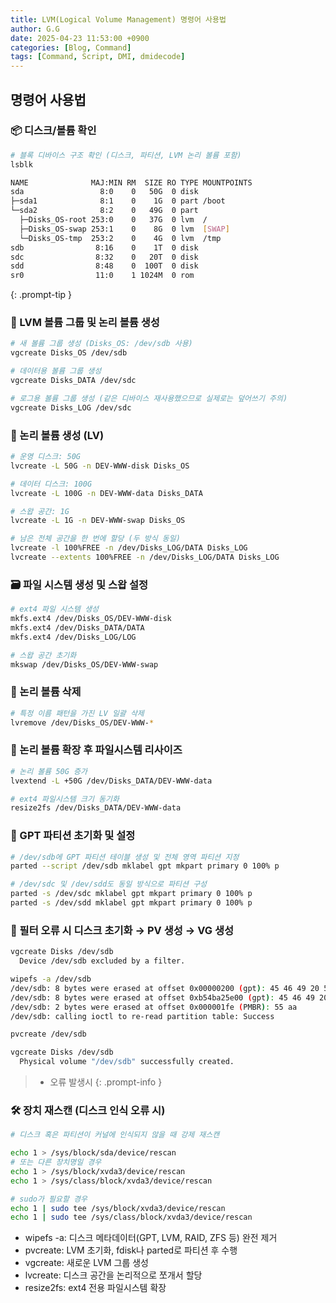 ```yaml
---
title: LVM(Logical Volume Management) 명령어 사용법
author: G.G
date: 2025-04-23 11:53:00 +0900
categories: [Blog, Command]
tags: [Command, Script, DMI, dmidecode]
---
```


## 명령어 사용법

### 📦 디스크/볼륨 확인

```bash
# 블록 디바이스 구조 확인 (디스크, 파티션, LVM 논리 볼륨 포함)
lsblk
```

```bash
NAME              MAJ:MIN RM  SIZE RO TYPE MOUNTPOINTS
sda                 8:0    0   50G  0 disk 
├─sda1              8:1    0    1G  0 part /boot
└─sda2              8:2    0   49G  0 part 
  ├─Disks_OS-root 253:0    0   37G  0 lvm  /
  ├─Disks_OS-swap 253:1    0    8G  0 lvm  [SWAP]
  └─Disks_OS-tmp  253:2    0    4G  0 lvm  /tmp
sdb                8:16    0    1T  0 disk
sdc                8:32    0   20T  0 disk
sdd                8:48    0  100T  0 disk 
sr0                11:0    1 1024M  0 rom  
```
>
{: .prompt-tip }

### 🧱 LVM 볼륨 그룹 및 논리 볼륨 생성

```bash
# 새 볼륨 그룹 생성 (Disks_OS: /dev/sdb 사용)
vgcreate Disks_OS /dev/sdb

# 데이터용 볼륨 그룹 생성
vgcreate Disks_DATA /dev/sdc

# 로그용 볼륨 그룹 생성 (같은 디바이스 재사용했으므로 실제로는 덮어쓰기 주의)
vgcreate Disks_LOG /dev/sdc
```

### 🧱 논리 볼륨 생성 (LV)

```bash
# 운영 디스크: 50G
lvcreate -L 50G -n DEV-WWW-disk Disks_OS

# 데이터 디스크: 100G
lvcreate -L 100G -n DEV-WWW-data Disks_DATA

# 스왑 공간: 1G
lvcreate -L 1G -n DEV-WWW-swap Disks_OS

# 남은 전체 공간을 한 번에 할당 (두 방식 동일)
lvcreate -l 100%FREE -n /dev/Disks_LOG/DATA Disks_LOG
lvcreate --extents 100%FREE -n /dev/Disks_LOG/DATA Disks_LOG
```

### 🗃️ 파일 시스템 생성 및 스왑 설정

```bash
# ext4 파일 시스템 생성
mkfs.ext4 /dev/Disks_OS/DEV-WWW-disk
mkfs.ext4 /dev/Disks_DATA/DATA
mkfs.ext4 /dev/Disks_LOG/LOG

# 스왑 공간 초기화
mkswap /dev/Disks_OS/DEV-WWW-swap
```

### 🔄 논리 볼륨 삭제

```bash
# 특정 이름 패턴을 가진 LV 일괄 삭제
lvremove /dev/Disks_OS/DEV-WWW-*
```

### 🧱 논리 볼륨 확장 후 파일시스템 리사이즈

```bash
# 논리 볼륨 50G 증가
lvextend -L +50G /dev/Disks_DATA/DEV-WWW-data

# ext4 파일시스템 크기 동기화
resize2fs /dev/Disks_DATA/DEV-WWW-data
```

### 🧭 GPT 파티션 초기화 및 설정

```bash
# /dev/sdb에 GPT 파티션 테이블 생성 및 전체 영역 파티션 지정
parted --script /dev/sdb mklabel gpt mkpart primary 0 100% p

# /dev/sdc 및 /dev/sdd도 동일 방식으로 파티션 구성
parted -s /dev/sdc mklabel gpt mkpart primary 0 100% p
parted -s /dev/sdd mklabel gpt mkpart primary 0 100% p
```

### 🧼 필터 오류 시 디스크 초기화 → PV 생성 → VG 생성

```bash
vgcreate Disks /dev/sdb
  Device /dev/sdb excluded by a filter.
```
>
```bash
wipefs -a /dev/sdb
/dev/sdb: 8 bytes were erased at offset 0x00000200 (gpt): 45 46 49 20 50 41 52 54
/dev/sdb: 8 bytes were erased at offset 0xb54ba25e00 (gpt): 45 46 49 20 50 41 52 54
/dev/sdb: 2 bytes were erased at offset 0x000001fe (PMBR): 55 aa
/dev/sdb: calling ioctl to re-read partition table: Success
```
>
```bash
pvcreate /dev/sdb
```
>
```bash
vgcreate Disks /dev/sdb
  Physical volume "/dev/sdb" successfully created.
```
> - 오류 발생시
{: .prompt-info }

### 🛠️ 장치 재스캔 (디스크 인식 오류 시)

```bash
# 디스크 혹은 파티션이 커널에 인식되지 않을 때 강제 재스캔

echo 1 > /sys/block/sda/device/rescan
# 또는 다른 장치명일 경우
echo 1 > /sys/block/xvda3/device/rescan
echo 1 > /sys/class/block/xvda3/device/rescan

# sudo가 필요할 경우
echo 1 | sudo tee /sys/block/xvda3/device/rescan
echo 1 | sudo tee /sys/class/block/xvda3/device/rescan
```

- wipefs -a: 디스크 메타데이터(GPT, LVM, RAID, ZFS 등) 완전 제거
- pvcreate: LVM 초기화, fdisk나 parted로 파티션 후 수행
- vgcreate: 새로운 LVM 그룹 생성
- lvcreate: 디스크 공간을 논리적으로 쪼개서 할당
- resize2fs: ext4 전용 파일시스템 확장
